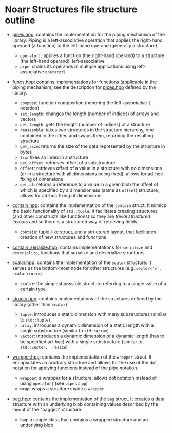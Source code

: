 # Noarr Structures file structure outline

- [pipes.hpp](pipes.hpp): contains the implementation for the piping mechanism of the library. Piping is a left-associative operation that applies the right-hand operand (a function) to the left-hand operand (generally a structure)

  - `operator|`: applies a function (the right-hand operand) to a structure (the left-hand operand), left-associative
  - `pipe`: chains its operands in multiple applications using left-associative `operator|`

- [funcs.hpp](funcs.hpp): contains implementations for functions (applicable in the piping mechanism, see the description for [pipes.hpp](pipes.hpp) defined by the library.

  - `compose`: function composition (honoring the left-associative `|` notation)
  - `set_length`: changes the length (number of indices) of arrays and vectors
  - `get_length`: gets the length (number of indices) of a structure
  - `reassemble`: takes two structures in the structure hierarchy, one contained in the other, and swaps them, returning the resulting structure
  - `get_size`: returns the size of the data represented by the structure in bytes
  - `fix`: fixes an index in a structure
  - `get_offset`: retrieves offset of a substructure
  - `offset`: retrieves offset of a value in a structure with no dimensions (or in a structure with all dimensions being fixed), allows for ad-hoc fixing of dimensions
  - `get_at`: returns a reference to a value in a given blob the offset of which is specified by a dimensionless (same as `offset`) structure, allows for ad-hoc fixing of dimensions

- [contain.hpp](contain.hpp): contains the implementation of the `contain` struct. It mimics the basic functionality of `std::tuple`. It facilitates creating structures (and other constructs like functions) so they are *trivial structured layouts* and so there is a structured way of retrieving fields.

  - `contain`: tuple-like struct, and a structured layout, that facilitates creation of new structures and functions

- [contain_serialize.hpp](contain_serialize.hpp): contains implementations for `serialize` and `deserialize`, functions that serialize and deserialize structures

- [scalar.hpp](scalar.hpp): contains the implementation of the `scalar` structure. It serves as the bottom-most node for other structures (e.g. `vector<'v', scalar<int>>`).

  - `scalar`: the simplest possible structure referring to a single value of a certain type

- [structs.hpp](structs.hpp): contains implementations of the structures defined by the library (other than `scalar`).

  - `tuple`: introduces a static dimension with many substructures (similar to `std::tuple`)
  - `array`: introduces a dynamic dimension of a static length with a single substructure (similar to `std::array`)
  - `vector`: introduces a dynamic dimension of a dynamic length (has to be specified ad-hoc) with a single substructure (similar to `std::vector, .resize`)

- [wrapper.hpp](wrapper.hpp): contains the implementation of the `wrapper` struct. It encapsulates an arbitrary structure and allows for the use of the dot notation for applying functions instead of the pipe notation.

  - `wrapper`: a wrapper for a structure, allows dot notation instead of using `operator|` (see `pipes.hpp`)
  - `wrap`: wraps a structure inside a `wrapper`

- [bag.hpp](bag.hpp): contains the implementation of the `bag` struct. It creates a data structure with an underlying blob containing values described by the layout of the "bagged" structure.

  - `bag`: a simple class that contains a wrapped structure and an underlying blob
